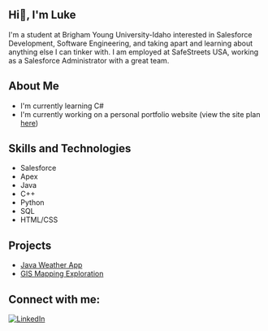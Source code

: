 ## Hi👋, I'm Luke

I'm a student at Brigham Young University-Idaho interested in Salesforce Development, Software Engineering, and taking apart and learning about anything else I can tinker with. I am employed at SafeStreets USA, working as a Salesforce Administrator with a great team. 

## About Me
* I'm currently learning C#
* I'm currently working on a personal portfolio website (view the site plan [here](https://lukewellsey.github.io/portfolio/site-plan.html))

## Skills and Technologies
* Salesforce
* Apex
* Java
* C++
* Python
* SQL
* HTML/CSS

## Projects
* [Java Weather App](https://github.com/LukeWellsey/Java)
* [GIS Mapping Exploration](https://github.com/LukeWellsey/GIS)

## Connect with me:
[![LinkedIn](https://img.shields.io/badge/LinkedIn-0077B5?style=for-the-badge&logo=linkedin&logoColor=white)](https://www.linkedin.com/in/lukewells123/)


<!--

Here are some ideas to get you started:

- 🔭 I’m currently working on ...
- 🌱 I’m currently learning ...
- 👯 I’m looking to collaborate on ...
- 🤔 I’m looking for help with ...
- 💬 Ask me about ...
- 📫 How to reach me: ...
- 😄 Pronouns: ...
- ⚡ Fun fact: ...
-->
